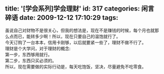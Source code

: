 title: '[学会系列]学会理财'
id: 317
categories: 闲言碎语
date: 2009-12-12 17:10:29
tags:
---

虽说自己对财物不是很关心，但我的想法是，现在不是赚钱的时候，每个月也就那么点而已，能转多少啊！所以，现在只要自己的温饱就行了。
</br>今天订购了一台本本，信用卡刚够，以后就要紧一些了，理财不做不行了。
</br>理财是个大学问，对于理财的概念:
</br>第一步，东西够用就行。
</br>第二步，东西只买必须的。
</br>所以，现在需要做的实际行动是，每天吃饱饭，坚决，尽量避免不吃零食。
